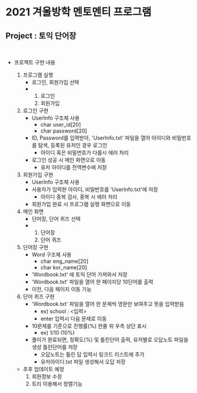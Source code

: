 <h1> 2021 겨울방학 멘토멘티 프로그램  </h1>
<h2> Project : 토익 단어장 </h2>
</br>

- 프로젝트 구현 내용
    1. 프로그램 실행  
        - 로그인, 회원가입 선택
        - 1. 로그인  
            2. 회원가입
    1. 로그인 구현
        - UserInfo 구조체 사용
            - char user_id[20]
            - char password[20]
        - ID, Password를 입력받아, 'UserInfo.txt' 파일을 열어 아이디와 비밀번호를 탐색, 등록된 유저인 경우 로그인
            - 아이디 혹은 비밀번호가 다를시 에러 처리
        - 로그인 성공 시 메인 화면으로 이동
            - 유저 아이디를 전역변수에 저장
    1. 회원가입 구현
        - UserInfo 구조체 사용
        - 사용자가 입력한 아이디, 비밀번호를 'UserInfo.txt'에 저장
            - 아이디 중복 검사, 중복 시 에러 처리
        - 회원가입 완료 시 프로그램 실행 화면으로 이동
    1. 메인 화면
        - 단어장, 단어 퀴즈 선택
        - 1. 단어장
            2. 단어 퀴즈
    1. 단어장 구현
        - Word 구조체 사용
            - char eng_name[20]
            - char kor_name[20]
        - 'Wordbook.txt' 에 토익 단어 가져와서 저장
        - 'Wordbook.txt' 파일을 열어 한 페이지당 10단어를 출력
        - 이전, 다음 페이지 이동 기능
    1. 단어 퀴즈 구현
        - 'Wordbook.txt' 파일을 열어 한 문제씩 영문만 보여주고 뜻을 입력받음
            - ex) school : <입력>
            - enter 입력시 다음 문제로 이동
        - 10문제를 기준으로 진행률(%) 한줄 위 우측 상단 표시
            - ex) 1/10 (10%)
        - 풀이가 완료되면, 정확도(%) 및 틀린단어 출력, 유저별로 오답노트 파일을 생성 틀린단어를 저장
            - 오답노트는 틀린 답 입력시 링크드 리스트에 추가
            - 유저아이디.txt 파일 생성해서 오답 저장

    - 추후 업데이트 예정
        1. 회원정보 수정
        2. 트리 이용해서 정렬기능